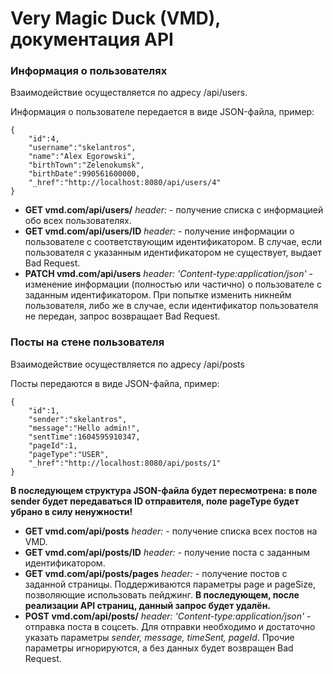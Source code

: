 # Very Magic Duck (VMD), документация API
### Информация о пользователях
Взаимодействие осуществляется по адресу /api/users.

Информация о пользователе передается в виде JSON-файла, пример:
```
{
	"id":4,
	"username":"skelantros",
	"name":"Alex Egorowski",
	"birthTown":"Zelenokumsk",
	"birthDate":990561600000,
	"_href":"http://localhost:8080/api/users/4"
}
```
* **GET vmd.com/api/users/** *header:* - получение списка с информацией обо всех пользователях.
* **GET vmd.com/api/users/ID** *header:* - получение информации о пользователе с соответствующим идентификатором. В случае, если пользователя с указанным идентификатором не существует, выдает Bad Request.
* **PATCH vmd.com/api/users** *header: 'Content-type:application/json'* - изменение информации (полностью или частично) о пользователе с заданным идентификатором. При попытке изменить никнейм пользователя, либо же в случае, если идентификатор пользователя не передан, запрос возвращает Bad Request.
### Посты на стене пользователя
Взаимодействие осуществляется по адресу /api/posts

Посты передаются в виде JSON-файла, пример:
```
{
	"id":1,
	"sender":"skelantros",
	"message":"Hello admin!",
	"sentTime":1604595910347,
	"pageId":1,
	"pageType":"USER",
	"_href":"http://localhost:8080/api/posts/1"
}
```
**В последующем структура JSON-файла будет пересмотрена: в поле sender будет передаваться ID отправителя, поле pageType будет убрано в силу ненужности!**

* **GET vmd.com/api/posts** *header:* - получение списка всех постов на VMD.
* **GET vmd.com/api/posts/ID** *header:* - получение поста с заданным идентификатором.
* **GET vmd.com/api/posts/pages** *header:* - получение постов с заданной страницы. Поддерживаются параметры page и pageSize, позволяющие использовать пейджинг. **В последующем, после реализации API страниц, данный запрос будет удалён.**
* **POST vmd.com/api/posts/** *header: 'Content-type:application/json'* - отправка поста в соцсеть. Для отправки необходимо и достаточно указать параметры *sender, message, timeSent, pageId*. Прочие параметры игнорируются, а без данных будет возвращен Bad Request.